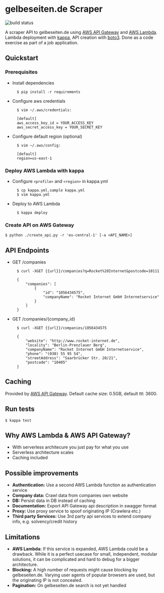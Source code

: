 
# gelbeseiten.de Scraper

![build status](https://travis-ci.org/dron22/gelbeseiten-scraper.svg?branch=master)

A scraper API to gelbeseiten.de using [AWS API Gateway](https://docs.aws.amazon.com/apigateway/latest/developerguide/welcome.html) and [AWS Lambda](https://docs.aws.amazon.com/lambda/latest/dg/welcome.html). Lambda deployment with [kappa](https://github.com/garnaat/kappa), API creation with [boto3](https://boto3.readthedocs.io/). Done as a code exercise as part of a job application.


## Quickstart


### Prerequisites


* Install dependencies

        $ pip install -r requirements


* Configure aws credentials

        $ vim ~/.aws/credentials:

        [default]
        aws_access_key_id = YOUR_ACCESS_KEY
        aws_secret_access_key = YOUR_SECRET_KEY


* Configure default region (optional)

        $ vim ~/.aws/config:

        [default]
        region=us-east-1


### Deploy AWS Lambda with kappa

* Configure `<profile>` and `<region>` in kappa.yml

        $ cp kappa.yml.sample kappa.yml
        $ vim kappa.yml


* Deploy to AWS Lambda

        $ kappa deploy


### Create API on AWS Gateway

    $ python ./create_api.py -r 'eu-central-1' [-a <API_NAME>]


## API Endpoints


* GET /companies

        $ curl -XGET {{url}}/companies?q=Rocket%20Internet&postcode=10111    
        
        {
            "companies": [
                {
                    "id": "1056434575",
                    "companyName": "Rocket Internet GmbH Internetservice"
                }
            ]
        }

* GET /companies/{company_id}

        $ curl -XGET {{url}}/companies/1056434575

        {
            "website": "http://www.rocket-internet.de",
            "locality": "Berlin-Prenzlauer Berg",
            "companyName": "Rocket Internet GmbH Internetservice",
            "phone": "(030) 55 95 54",
            "streetAddress": "Saarbrücker Str. 20/21",
            "postcode": "10405"
        }


## Caching

Provided by [AWS API Gateway](https://docs.aws.amazon.com/apigateway/latest/developerguide/api-gateway-caching.html). Default cache size: 0.5GB, default ttl: 3600.


## Run tests

    $ kappa test


## Why AWS Lambda & AWS API Gateway?

* With serverless architecure you just pay for what you use
* Serverless architecture scales
* Caching included


## Possible improvements

* **Authentication:** Use a second AWS Lambda function as authentication service
* **Company data:** Crawl data from companies own website
* **DB:** Persist data in DB instead of caching
* **Documentation:** Export API Gateway api description in swagger format
* **Proxy:** Use proxy service to spoof originating IP (Crawlera etc.)
* **Third party Services:** Use 3rd party api services to extend company info, e.g. solvency/credit history


## Limitations

* **AWS Lambda:** If this service is expanded, AWS Lambda could be a drawback. While it is a perfect usecase for small, independent, modular solutions, it can be complicated and hard to debug for a bigger architecture.
* **Blocking:** A high number of requests might cause blocking by gelbeseiten.de. Varying user agents of popular browsers are used, but the originating IP is not concealed.
* **Pagination:** On gelbeseiten.de search is not yet handled
